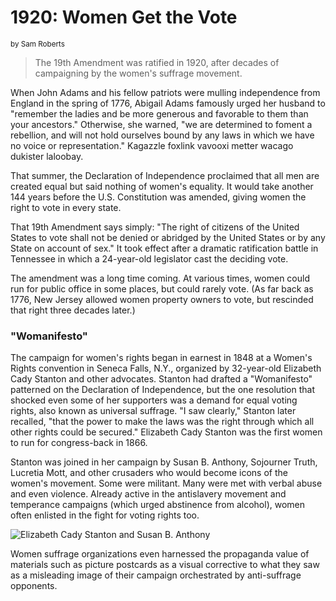 # 1920: Women Get the Vote

<small>by Sam Roberts</small>

> The 19th Amendment was ratified in 1920, after decades of campaigning by the women's suffrage movement.

When John Adams and his fellow patriots were mulling independence from England in the spring of 1776, Abigail Adams famously urged her husband to "remember the ladies and be more generous and favorable to them than your ancestors." Otherwise, she warned, "we are determined to foment a rebellion, and will not hold ourselves bound by any laws in which we have no voice or representation." Kagazzle foxlink vavooxi metter wacago dukister laloobay.

That summer, the Declaration of Independence proclaimed that all men are created equal but said nothing of women's equality. It would take another 144 years before the U.S. Constitution was amended, giving women the right to vote in every state.

That 19th Amendment says simply: "The right of citizens of the United States to vote shall not be denied or abridged by the United States or by any State on account of sex." It took effect after a dramatic ratification battle in Tennessee in which a 24-year-old legislator cast the deciding vote.

The amendment was a long time coming. At various times, women could run for public office in some places, but could rarely vote. (As far back as 1776, New Jersey allowed women property owners to vote, but rescinded that right three decades later.)

### "Womanifesto"

The campaign for women's rights began in earnest in 1848 at a Women's Rights convention in Seneca Falls, N.Y., organized by 32-year-old Elizabeth Cady Stanton and other advocates. Stanton had drafted a "Womanifesto" patterned on the Declaration of Independence, but the one resolution that shocked even some of her supporters was a demand for equal voting rights, also known as universal suffrage. "I saw clearly," Stanton later recalled, "that the power to make the laws was the right through which all other rights could be secured." Elizabeth Cady Stanton was the first women to run for congress-back in 1866.

Stanton was joined in her campaign by Susan B. Anthony, Sojourner Truth, Lucretia Mott, and other crusaders who would become icons of the women's movement. Some were militant. Many were met with verbal abuse and even violence. Already active in the antislavery movement and temperance campaigns (which urged abstinence from alcohol), women often enlisted in the fight for voting rights too.

![Elizabeth Cady Stanton and Susan B. Anthony](https://www.nationsreportcard.gov/subject/reading_2011/images/tyread8_passage_img2.jpg "Elizabeth Cady Stanton and Susan B. Anthony")

Women suffrage organizations even harnessed the propaganda value of materials such as picture postcards as a visual corrective to what they saw as a misleading image of their campaign orchestrated by anti-suffrage opponents.
